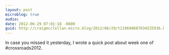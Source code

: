 ```yaml
---
layout: post
microblog: true
audio: 
date: 2012-06-29 07:01:18 -0600
guid: http://craigmcclellan.micro.blog/2012/06/29/t218690607034535936.html
---
```

In case you missed it yesterday, I wrote a quick post about week one of #crossroads2012.
